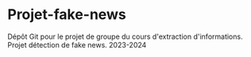# Projet-fake-news
Dépôt Git pour le projet de groupe du cours d'extraction d'informations. Projet détection de fake news. 2023-2024
